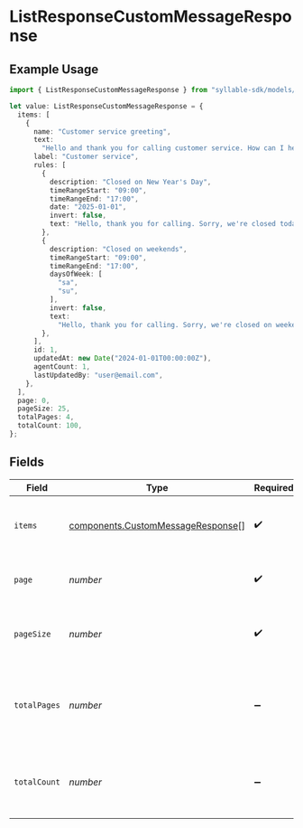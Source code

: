 # ListResponseCustomMessageResponse

## Example Usage

```typescript
import { ListResponseCustomMessageResponse } from "syllable-sdk/models/components";

let value: ListResponseCustomMessageResponse = {
  items: [
    {
      name: "Customer service greeting",
      text:
        "Hello and thank you for calling customer service. How can I help you today?",
      label: "Customer service",
      rules: [
        {
          description: "Closed on New Year's Day",
          timeRangeStart: "09:00",
          timeRangeEnd: "17:00",
          date: "2025-01-01",
          invert: false,
          text: "Hello, thank you for calling. Sorry, we're closed today.",
        },
        {
          description: "Closed on weekends",
          timeRangeStart: "09:00",
          timeRangeEnd: "17:00",
          daysOfWeek: [
            "sa",
            "su",
          ],
          invert: false,
          text:
            "Hello, thank you for calling. Sorry, we're closed on weekends.",
        },
      ],
      id: 1,
      updatedAt: new Date("2024-01-01T00:00:00Z"),
      agentCount: 1,
      lastUpdatedBy: "user@email.com",
    },
  ],
  page: 0,
  pageSize: 25,
  totalPages: 4,
  totalCount: 100,
};
```

## Fields

| Field                                                                                  | Type                                                                                   | Required                                                                               | Description                                                                            | Example                                                                                |
| -------------------------------------------------------------------------------------- | -------------------------------------------------------------------------------------- | -------------------------------------------------------------------------------------- | -------------------------------------------------------------------------------------- | -------------------------------------------------------------------------------------- |
| `items`                                                                                | [components.CustomMessageResponse](../../models/components/custommessageresponse.md)[] | :heavy_check_mark:                                                                     | List of items returned from the query                                                  |                                                                                        |
| `page`                                                                                 | *number*                                                                               | :heavy_check_mark:                                                                     | The page number of the results (0-based)                                               | 0                                                                                      |
| `pageSize`                                                                             | *number*                                                                               | :heavy_check_mark:                                                                     | The number of items returned per page                                                  | 25                                                                                     |
| `totalPages`                                                                           | *number*                                                                               | :heavy_minus_sign:                                                                     | The total number of pages of results given the indicated page size                     | 4                                                                                      |
| `totalCount`                                                                           | *number*                                                                               | :heavy_minus_sign:                                                                     | The total number of items returned from the query                                      | 100                                                                                    |
